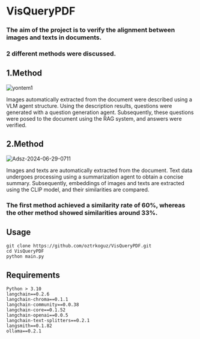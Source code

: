 # VisQueryPDF
### The aim of the project is to verify the alignment between images and texts in documents.
### 2 different methods were discussed.
## 1.Method 

![yontem1](https://github.com/oztrkoguz/VisQueryPDF/assets/101019436/65b62ab9-c98a-44db-bee1-abd71e6d0714)

Images automatically extracted from the document were described using a VLM agent structure. Using the description results, questions were generated with a question generation agent. Subsequently, these questions were posed to the document using the RAG system, and answers were verified.

## 2.Method

![Adsz-2024-06-29-0711](https://github.com/oztrkoguz/VisQueryPDF/assets/101019436/2a0dd56e-8839-446c-b42b-3758c577cf86)

Images and texts are automatically extracted from the document. Text data undergoes processing using a summarization agent to obtain a concise summary. Subsequently, embeddings of images and texts are extracted using the CLIP model, and their similarities are compared.

### The first method achieved a similarity rate of 60%, whereas the other method showed similarities around 33%.

## Usage
```
git clone https://github.com/oztrkoguz/VisQueryPDF.git
cd VisQueryPDF
python main.py
```
## Requirements
```
Python > 3.10
langchain==0.2.6
langchain-chroma==0.1.1
langchain-community==0.0.38
langchain-core==0.1.52
langchain-openai==0.0.5
langchain-text-splitters==0.2.1
langsmith==0.1.82
ollama==0.2.1

```
